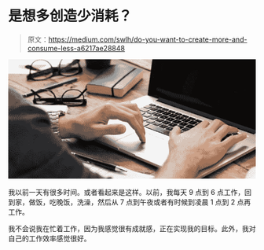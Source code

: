 # 是想多创造少消耗？

> 原文：<https://medium.com/swlh/do-you-want-to-create-more-and-consume-less-a6217ae28848>

![](img/f341bf1ce2b300c82859ea220da15e4d.png)

我以前一天有很多时间。或者看起来是这样。以前，我每天 9 点到 6 点工作，回到家，做饭，吃晚饭，洗澡，然后从 7 点到午夜或者有时候到凌晨 1 点到 2 点再工作。

我不会说我在忙着工作，因为我感觉很有成就感，正在实现我的目标。此外，我对自己的工作效率感觉很好。